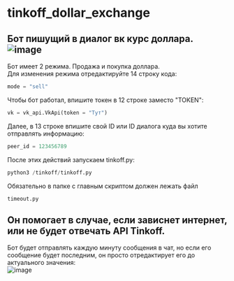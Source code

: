 # tinkoff_dollar_exchange
Бот пишущий в диалог вк курс доллара.  
![image](https://user-images.githubusercontent.com/40400854/156064299-925afc91-fce8-47b7-8d2b-e652ed0692e4.png)  
---
Бот имеет 2 режима. Продажа и покупка доллара.  
Для изменения режима отредактируйте 14 строку кода:  
```python
mode = "sell"
```  
Чтобы бот работал, впишите токен в 12 строке заместо "TOKEN":  
```python
vk = vk_api.VkApi(token = "Тут") 
```  
Далее, в 13 строке впишите свой ID или ID диалога куда вы хотите отправлять информацию:  
```python
peer_id = 123456789
```  
После этих действий запускаем tinkoff.py:  
```python
python3 /tinkoff/tinkoff.py
```  
Обязательно в папке с главным скриптом должен лежать файл
```
timeout.py
```  
Он помогает в случае, если зависнет интернет, или не будет отвечать API Tinkoff.  
---
Бот будет отправлять каждую минуту сообщения в чат, но если его сообщение будет последним, он просто отредактирует его до актуального значения:  
![image](https://user-images.githubusercontent.com/40400854/156065389-261ba869-03a0-442b-b046-2786a02ef445.png)
